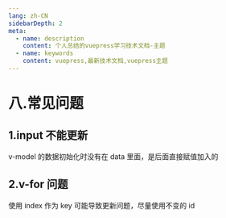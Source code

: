 ```yaml
---
lang: zh-CN
sidebarDepth: 2
meta:
  - name: description
    content: 个人总结的vuepress学习技术文档-主题
  - name: keywords
    content: vuepress,最新技术文档,vuepress主题
---
```


# 八.常见问题

## 1.input 不能更新

v-model 的数据初始化时没有在 data 里面，是后面直接赋值加入的

## 2.v-for 问题

使用 index 作为 key 可能导致更新问题，尽量使用不变的 id
